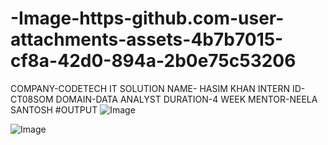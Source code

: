 # -Image-https-github.com-user-attachments-assets-4b7b7015-cf8a-42d0-894a-2b0e75c53206
COMPANY-CODETECH IT SOLUTION 
NAME- HASIM KHAN
INTERN ID-CT08SOM 
DOMAIN-DATA ANALYST 
DURATION-4 WEEK 
MENTOR-NEELA SANTOSH 
#OUTPUT
![Image](https://github.com/user-attachments/assets/3011e5a9-e159-45cd-ae31-02ef7cde554c)

![Image](https://github.com/user-attachments/assets/7f44bd54-c843-4ec8-b94f-bc32d8ef4c80)
